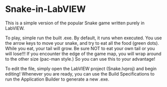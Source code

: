 Snake-in-LabVIEW
================

This is a simple version of the popular Snake game written purely in LabVIEW. 

To play, simple run the built .exe.  By default, it runs when executed. You use the arrow keys to move your snake, and try to eat all the food (green dots).  While you eat, your tail will grow.  Be sure NOT to eat your own tail or you will lose!!!  If you encounter the edge of the game map, you will wrap around to the other size (pac-man style.)  So you can use this to your advantage!

To edit the file, simply open the LabVIEW project (Snake.lvproj) and begin editing!  Whenever you are ready, you can use the Build Specifications to run the Application Builder to generate a new .exe.
